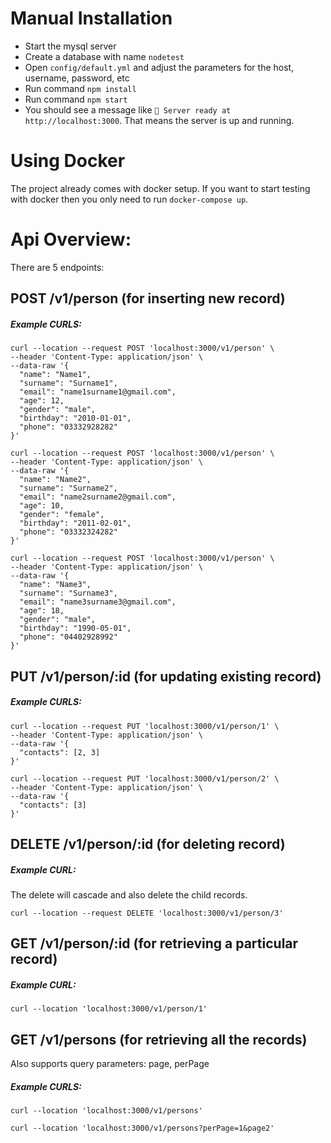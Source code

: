 # Manual Installation

- Start the mysql server
- Create a database with name `nodetest`
- Open `config/default.yml` and adjust the parameters for the host, username, password, etc
- Run command `npm install`
- Run command `npm start`
- You should see a message like `🚀 Server ready at http://localhost:3000`. That means the server is up and running.

# Using Docker

The project already comes with docker setup. If you want to start testing with docker then you only need to run `docker-compose up`.

# Api Overview:

There are 5 endpoints:

## POST /v1/person (for inserting new record)

##### Example CURLS:

```
curl --location --request POST 'localhost:3000/v1/person' \
--header 'Content-Type: application/json' \
--data-raw '{
  "name": "Name1",
  "surname": "Surname1",
  "email": "name1surname1@gmail.com",
  "age": 12,
  "gender": "male",
  "birthday": "2010-01-01",
  "phone": "03332928282"
}'
```

```
curl --location --request POST 'localhost:3000/v1/person' \
--header 'Content-Type: application/json' \
--data-raw '{
  "name": "Name2",
  "surname": "Surname2",
  "email": "name2surname2@gmail.com",
  "age": 10,
  "gender": "female",
  "birthday": "2011-02-01",
  "phone": "03332324282"
}'
```

```
curl --location --request POST 'localhost:3000/v1/person' \
--header 'Content-Type: application/json' \
--data-raw '{
  "name": "Name3",
  "surname": "Surname3",
  "email": "name3surname3@gmail.com",
  "age": 18,
  "gender": "male",
  "birthday": "1990-05-01",
  "phone": "04402928992"
}'
```

## PUT /v1/person/:id (for updating existing record)

##### Example CURLS:

```
curl --location --request PUT 'localhost:3000/v1/person/1' \
--header 'Content-Type: application/json' \
--data-raw '{
  "contacts": [2, 3]
}'
```

```
curl --location --request PUT 'localhost:3000/v1/person/2' \
--header 'Content-Type: application/json' \
--data-raw '{
  "contacts": [3]
}'
```

## DELETE /v1/person/:id (for deleting record)

##### Example CURL:

The delete will cascade and also delete the child records.

```
curl --location --request DELETE 'localhost:3000/v1/person/3'
```

## GET /v1/person/:id (for retrieving a particular record)

##### Example CURL:

```
curl --location 'localhost:3000/v1/person/1'
```

## GET /v1/persons (for retrieving all the records)

Also supports query parameters: page, perPage

##### Example CURLS:

```
curl --location 'localhost:3000/v1/persons'
```

```
curl --location 'localhost:3000/v1/persons?perPage=1&page2'
```
